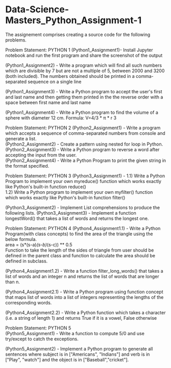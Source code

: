 # Data-Science-Masters_Python_Assignment-1
The assignement comprises creating a source code for the following problems. 

Problem Statement:  PYTHON 1
(Python1_Assignment1)- Install Jupyter notebook and run the first program and share the screenshot of the output

(Python1_Assignment2) - Write a program which will find all such numbers which are divisible by 7 but are not a multiple of 5, between 2000 and 3200 (both included). The numbers obtained should be printed in a comma-separated sequence on a single line  

(Python1_Assignment3) - Write a Python program to accept the user's first and last name and then getting them printed in the the reverse order with a space between first name and last name 

(Python1_Assignment4) - Write a Python program to find the volume of a sphere with diameter 12 cm. Formula: V=4/3 * π * r 3

Problem Statement:  PYTHON 2 
(Python2_Assignment1) - Write a program which accepts a sequence of comma-separated numbers from console and generate a list.  
(Python2_Assignment2) - Create a pattern using nested for loop in Python.   
(Python2_Assignment3) - Write a Python program to reverse a word after accepting the input from the user.    
(Python2_Assignment4) - Write a Python Program to print the given string in the format specified. 

Problem Statement:  PYTHON 3 
(Python3_Assignment1) - 
1.1) Write a Python Program to implement your own myreduce() function which works exactly like Python's built-in function reduce()  
1.2) Write a Python program to implement your own myfilter() function which works exactly like Python's built-in function filter()  

(Python3_Assignment2) - Implement List comprehensions to produce the following lists.
(Python3_Assignment3) - Implement a function longestWord() that takes a list of words and returns the longest one.

Problem Statement:  PYTHON 4
(Python4_Assignment1.1) - Write a Python Program(with class concepts) to find the area of the triangle using the below formula.  
area = (s*(s-a)*(s-b)*(s-c)) ** 0.5  
Function to take the length of the sides of triangle from user should be defined in the parent class and function to calculate the area should be defined in subclass.  

(Python4_Assignment1.2) - Write a function filter_long_words() that takes a list of words and an integer n and returns the list of words that are longer than n.  

(Python4_Assignment2.1) - Write a Python program using function concept that maps list of words into a list of integers representing the lengths of the corresponding words.  
    
(Python4_Assignment2.2) - Write a Python function which takes a character (i.e. a string of length 1) and returns True if it is a vowel, False otherwise

Problem Statement:  PYTHON 5   
(Python5_Assignment1) - Write a function to compute 5/0 and use try/except to catch the exceptions.  

(Python5_Assignment2) - Implement a Python program to generate all sentences where subject is in ["Americans", "Indians"] and verb is in ["Play", "watch"] and the object is in ["Baseball","cricket"].
